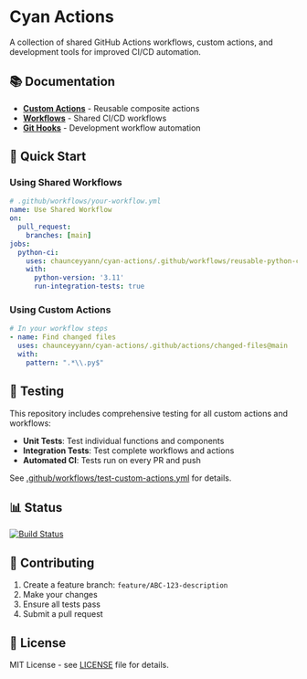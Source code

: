 # Cyan Actions

A collection of shared GitHub Actions workflows, custom actions, and development tools for improved CI/CD automation.

## 📚 Documentation

- **[Custom Actions](.github/actions/README.md)** - Reusable composite actions
- **[Workflows](.github/workflows/README.md)** - Shared CI/CD workflows
- **[Git Hooks](hooks/README.md)** - Development workflow automation

## 🚀 Quick Start

### Using Shared Workflows

```yaml
# .github/workflows/your-workflow.yml
name: Use Shared Workflow
on:
  pull_request:
    branches: [main]
jobs:
  python-ci:
    uses: chaunceyyann/cyan-actions/.github/workflows/reusable-python-ci.yml@main
    with:
      python-version: '3.11'
      run-integration-tests: true
```

### Using Custom Actions

```yaml
# In your workflow steps
- name: Find changed files
  uses: chaunceyyann/cyan-actions/.github/actions/changed-files@main
  with:
    pattern: ".*\\.py$"
```

## 🧪 Testing

This repository includes comprehensive testing for all custom actions and workflows:

- **Unit Tests**: Test individual functions and components
- **Integration Tests**: Test complete workflows and actions
- **Automated CI**: Tests run on every PR and push

See [.github/workflows/test-custom-actions.yml](.github/workflows/test-custom-actions.yml) for details.

## 📊 Status

[![Build Status](https://github.com/chaunceyyann/cyan-actions/actions/workflows/test-custom-actions.yml/badge.svg)](https://github.com/chaunceyyann/cyan-actions/actions)

## 🤝 Contributing

1. Create a feature branch: `feature/ABC-123-description`
2. Make your changes
3. Ensure all tests pass
4. Submit a pull request

## 📄 License

MIT License - see [LICENSE](LICENSE) file for details.
